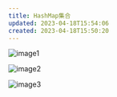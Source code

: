 ```yaml
---
title: HashMap集合
updated: 2023-04-18T15:54:06
created: 2023-04-18T15:50:20
---
```


![image1](../../../resources/95df9ad340f942ccb1a99092b7143da6.png)

![image2](../../../resources/5607f0095c284f2ab3be0c05dcf93984.png)

![image3](../../../resources/2e5fdfd3d867477b9fb3f111a0a77469.png)

